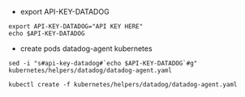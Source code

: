 

- export API-KEY-DATADOG
```
export API-KEY-DATADOG="API KEY HERE"
echo $API-KEY-DATADOG
```

- create pods datadog-agent kubernetes
```
sed -i "s#api-key-datadog#`echo $API-KEY-DATADOG`#g" kubernetes/helpers/datadog/datadog-agent.yaml

kubectl create -f kubernetes/helpers/datadog/datadog-agent.yaml

```

